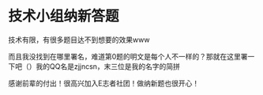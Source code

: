 # 技术小组纳新答题

技术有限，有很多题目达不到想要的效果www

而且我没找到在哪里署名，难道第0题的明文是每个人不一样的？那就在这里署一下吧（）我的QQ名是zjjncsn，末三位是我的名字的简拼

感谢前辈的付出！很高兴加入E志者社团！做纳新题也很开心！
